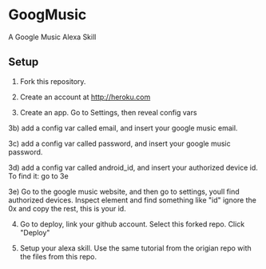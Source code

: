 # GoogMusic
A Google Music Alexa Skill

## Setup
1) Fork this repository.

2) Create an account at http://heroku.com

3) Create an app. Go to Settings, then reveal config vars

3b) add a config var called email, and insert your google music email.

3c) add a config var called password, and insert your google music password.

3d) add a config var called android_id, and insert your authorized device id. To find it: go to 3e

3e) Go to the google music website, and then go to settings, youll find authorized devices. Inspect element and find something like "id" ignore the 0x and copy the rest, this is your id.

4) Go to deploy, link your github account. Select this forked repo. Click "Deploy"

5) Setup your alexa skill. Use the same tutorial from the origian repo with the files from this repo.
